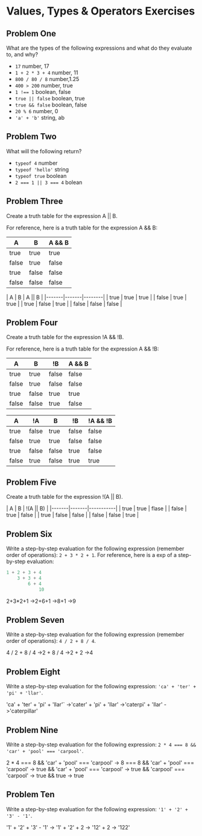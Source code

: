 # Values, Types & Operators Exercises

## Problem One

What are the types of the following expressions and what do they evaluate to, and why?

* `17`
 number, 17
* `1 + 2 * 3 + 4`
 number, 11
* `800 / 80 / 8`
 number,1.25
* `400 > 200`
 number, true
* `1 !== 1`
 boolean, false
* `true || false`
 boolean, true
* `true && false`
 boolean, false
* `20 % 6`
 number, 0
* `'a' + 'b'`
 string, ab

## Problem Two

What will the following return?

* `typeof 4`
 number
*  `typeof 'hello'`
 string
*  `typeof true`
 boolean
* `2 === 1 || 3 === 4`
 bolean

## Problem Three

Create a truth table for the expression A || B.

For reference, here is a truth table for the expression A && B:



|   A   |   B   | A && B | 
|-------|-------|--------|
| true  | true  | true  |
| false | true  | false |
| true  | false | false |
| false | false | false | 

 |   A   |   B   | A || B | 
 |-------|-------|--------|
 | true  | true  | true   |
 | false | true  | true   |
 | true  | false | true   |
 | false | false | false  |

## Problem Four

Create a truth table for the expression !A && !B.

For reference, here is a truth table for the expression A && !B:



|   A   |   B   |   !B   | A && B | 
|-------|-------|--------|--------|
| true  | true  | false  | false |
| false | true  | false  | false |
| true  | false | true   | true  |
| false | false |  true  | false |

 | A   |  !A   |   B   |   !B  |!A && !B|
 |-----|-------|-------|-------|--------|
 |true | false | true  | false |  false |
 |false| true  | true  | false |  false |
 |true | false | false | true  |  false |
 |false| true  | false | true  |  true  |

## Problem Five

Create a truth table for the expression !(A || B).

 |   A   |   B   | !(A || B) | 
 |-------|-------|-----------|
 | true  | true  | flase     |
 | false | true  | false     |
 | true  | false | false     |
 | false | false | true      |

## Problem Six

Write a step-by-step evaluation for the following expression (remember order of operations): `2 + 3 * 2 + 1`.
  For reference, here is a exp of a step-by-step evaluation: 
  ```js
  1 + 2 + 3 + 4  
      3 + 3 + 4
          6 + 4
              10
  ```

  2+3*2+1
    ->2+6+1
        ->8+1
            ->9
  
 ## Problem Seven
 
 Write a step-by-step evaluation for the following expression (remember order of operations): `4 / 2 + 8 / 4`.

 4 / 2 + 8 / 4
    ->2 + 8 / 4
        ->2 + 2
             ->4 
 
 ## Problem Eight
 
 Write a step-by-step evaluation for the following expression: `'ca' + 'ter' + 'pi' + 'llar'`.
 
 'ca' + 'ter' + 'pi' + 'llar'`
    ->'cater' + 'pi' + 'llar'
        ->'caterpi' + 'llar'
            ->'caterpillar'

 ## Problem Nine
 
 Write a step-by-step evaluation for the following expression: `2 * 4 === 8 && 'car' + 'pool' === 'carpool'`.

 2 * 4 === 8 && 'car' + 'pool' === 'carpool'
    -> 8 === 8 && 'car' + 'pool' === 'carpool'
        -> true && 'car' + 'pool' === 'carpool' 
            -> true && 'carpool' === 'carpool'
                -> true && true
                    -> true

 ## Problem Ten
 
  Write a step-by-step evaluation for the following expression: `'1' + '2' + '3' - '1'`.

  '1' + '2' + '3' - '1'
    -> '1' + '2' + 2
        -> '12' + 2
            -> '122'

  
